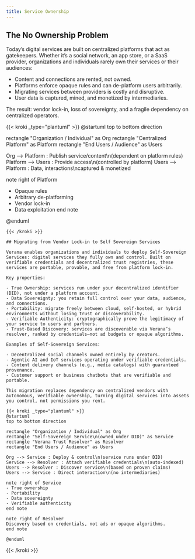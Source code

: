 ```yaml
---
title: Service Ownership
---
```


## The No Ownership Problem

Today’s digital services are built on centralized platforms that act as gatekeepers. Whether it’s a social network, an app store, or a SaaS provider, organizations and individuals rarely own their services or their audiences:

- Content and connections are rented, not owned.
- Platforms enforce opaque rules and can de-platform users arbitrarily.
- Migrating services between providers is costly and disruptive.
- User data is captured, mined, and monetized by intermediaries.

The result: vendor lock-in, loss of sovereignty, and a fragile dependency on centralized operators.

{{< kroki _type="plantuml" >}}
@startuml
top to bottom direction

rectangle "Organization / Individual" as Org
rectangle "Centralized Platform" as Platform
rectangle "End Users / Audience" as Users

Org --> Platform : Publish service/content\n(dependent on platform rules)
Platform --> Users : Provide access\n(controlled by platform)
Users --> Platform : Data, interactions\ncaptured & monetized

note right of Platform
- Opaque rules
- Arbitrary de-platforming
- Vendor lock-in
- Data exploitation
end note

@enduml
```
{{< /kroki >}}

## Migrating from Vendor Lock-in to Self Sovereign Services

Verana enables organizations and individuals to deploy Self-Sovereign Services: digital services they fully own and control. Built on verifiable credentials and decentralized trust registries, these services are portable, provable, and free from platform lock-in.

Key properties:

- True Ownership: services run under your decentralized identifier (DID), not under a platform account.
- Data Sovereignty: you retain full control over your data, audience, and connections.
- Portability: migrate freely between cloud, self-hosted, or hybrid environments without losing trust or discoverability.
- Verifiable Authenticity: cryptographically prove the legitimacy of your service to users and partners.
- Trust-Based Discovery: services are discoverable via Verana’s resolver, ranked by credentials—not ad budgets or opaque algorithms.

Examples of Self-Sovereign Services:

- Decentralized social channels owned entirely by creators.
- Agentic AI and IoT services operating under verifiable credentials.
- Content delivery channels (e.g., media catalogs) with guaranteed provenance.
- Customer support or business chatbots that are verifiable and portable.

This migration replaces dependency on centralized vendors with autonomous, verifiable ownership, turning digital services into assets you control, not permissions you rent.

{{< kroki _type="plantuml" >}}
@startuml
top to bottom direction

rectangle "Organization / Individual" as Org
rectangle "Self-Sovereign Service\n(owned under DID)" as Service
rectangle "Verana Trust Resolver" as Resolver
rectangle "End Users / Audience" as Users

Org --> Service : Deploy & control\n(service runs under DID)
Service --> Resolver : Attach verifiable credentials\n(auto-indexed)
Users --> Resolver : Discover service\n(based on proven claims)
Users --> Service : Direct interaction\n(no intermediaries)

note right of Service
- True ownership
- Portability
- Data sovereignty
- Verifiable authenticity
end note

note right of Resolver
Discovery based on credentials, not ads or opaque algorithms.
end note

@enduml
```
{{< /kroki >}}
